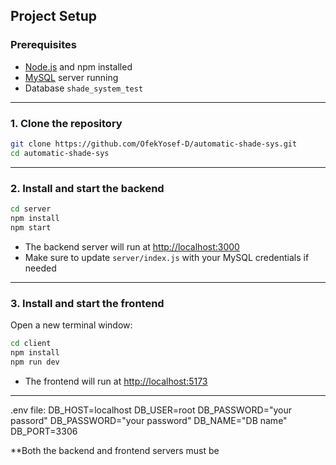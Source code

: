 ## Project Setup

### Prerequisites

- [Node.js](https://nodejs.org/) and npm installed
- [MySQL](https://www.mysql.com/) server running
- Database `shade_system_test` 

---

### 1. Clone the repository

```sh
git clone https://github.com/OfekYosef-D/automatic-shade-sys.git
cd automatic-shade-sys
```

---

### 2. Install and start the backend

```sh
cd server
npm install
npm start
```
- The backend server will run at [http://localhost:3000](http://localhost:3000)
- Make sure to update `server/index.js` with your MySQL credentials if needed

---

### 3. Install and start the frontend

Open a new terminal window:

```sh
cd client
npm install
npm run dev
```
- The frontend will run at [http://localhost:5173](http://localhost:5173)

---

.env file:
DB_HOST=localhost
DB_USER=root
DB_PASSWORD="your passord"
DB_PASSWORD="your password"
DB_NAME="DB name"
DB_PORT=3306

**Both the backend and frontend servers must be

